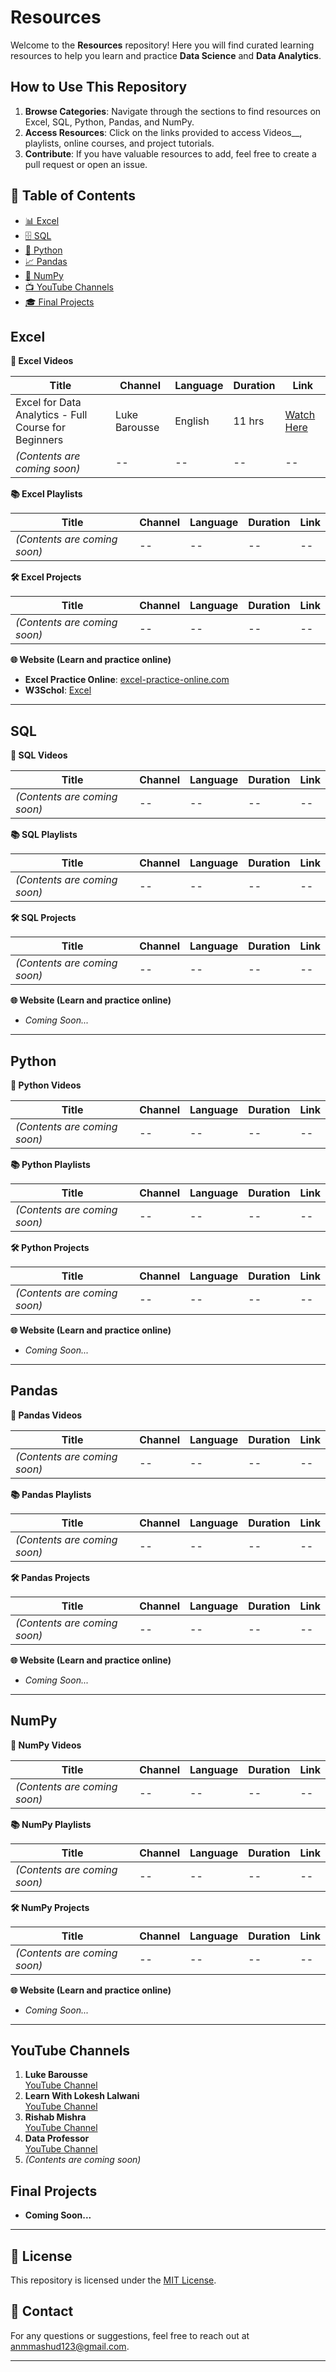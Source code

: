# Resources

Welcome to the **Resources** repository! Here you will find curated learning resources to help you learn and practice **Data Science** and **Data Analytics**.

## How to Use This Repository

1. **Browse Categories**: Navigate through the sections to find resources on Excel, SQL, Python, Pandas, and NumPy.
2. **Access Resources**: Click on the links provided to access Videos__, playlists, online courses, and project tutorials.
3. **Contribute**: If you have valuable resources to add, feel free to create a pull request or open an issue.


## 📜 Table of Contents

- [📊 Excel](#excel)
- [🗄️ SQL](#sql)
- [🐍 Python](#python)
- [📈 Pandas](#pandas)
- [🔢 NumPy](#numpy)
- [📺 YouTube Channels](#youtube-channels)
- [🎓 Final Projects](#final-projects)


## Excel

__🎥 Excel Videos__

| **Title**                                      | **Channel**    | **Language** | **Duration** | **Link**                                                                                      |
|------------------------------------------------|----------------|--------------|--------------|-----------------------------------------------------------------------------------------------|
| Excel for Data Analytics - Full Course for Beginners | Luke Barousse  | English      | 11 hrs       | [Watch Here](https://youtu.be/pCJ15nGFgVg?si=e3qADviObSye8rwr)                              |
| *(Contents are coming soon)*                   | -- | -- | -- | --                                                                                      |

__📚 Excel Playlists__

| **Title**               | **Channel**       | **Language** | **Duration** | **Link**       |
|-------------------------|-------------------|--------------|--------------|----------------|
| *(Contents are coming soon)* | -- | -- | -- | --       |


__🛠️ Excel Projects__

| **Title**               | **Channel**       | **Language** | **Duration** | **Link**       |
|-------------------------|-------------------|--------------|--------------|----------------|
| *(Contents are coming soon)* | -- | -- | -- | --       |



__🌐 Website (Learn and practice online)__

- **Excel Practice Online**: [excel-practice-online.com](https://excel-practice-online.com)
- **W3Schol**: [Excel]()


---

## SQL

__🎥 SQL Videos__

| **Title**               | **Channel**       | **Language** | **Duration** | **Link**       |
|-------------------------|-------------------|--------------|--------------|----------------|
| *(Contents are coming soon)* | -- | -- | -- | --       |

__📚 SQL Playlists__

| **Title**               | **Channel**       | **Language** | **Duration** | **Link**       |
|-------------------------|-------------------|--------------|--------------|----------------|
| *(Contents are coming soon)* | -- | -- | -- | --       |

__🛠️ SQL Projects__

| **Title**               | **Channel**       | **Language** | **Duration** | **Link**       |
|-------------------------|-------------------|--------------|--------------|----------------|
| *(Contents are coming soon)* | -- | -- | -- | --       |

__🌐 Website (Learn and practice online)__

- *Coming Soon...*

---


## Python

__🎥 Python Videos__

| **Title**               | **Channel**       | **Language** | **Duration** | **Link**       |
|-------------------------|-------------------|--------------|--------------|----------------|
| *(Contents are coming soon)* | -- | -- | -- | --       |

__📚 Python Playlists__

| **Title**               | **Channel**       | **Language** | **Duration** | **Link**       |
|-------------------------|-------------------|--------------|--------------|----------------|
| *(Contents are coming soon)* | -- | -- | -- | --       |



__🛠️ Python Projects__

| **Title**               | **Channel**       | **Language** | **Duration** | **Link**       |
|-------------------------|-------------------|--------------|--------------|----------------|
| *(Contents are coming soon)* | -- | -- | -- | --       |

__🌐 Website (Learn and practice online)__

- *Coming Soon...*

---


## Pandas

__🎥 Pandas Videos__

| **Title**               | **Channel**       | **Language** | **Duration** | **Link**       |
|-------------------------|-------------------|--------------|--------------|----------------|
| *(Contents are coming soon)* | -- | -- | -- | --       |

__📚 Pandas Playlists__

| **Title**               | **Channel**       | **Language** | **Duration** | **Link**       |
|-------------------------|-------------------|--------------|--------------|----------------|
| *(Contents are coming soon)* | -- | -- | -- | --       |




__🛠️ Pandas Projects__

| **Title**               | **Channel**       | **Language** | **Duration** | **Link**       |
|-------------------------|-------------------|--------------|--------------|----------------|
| *(Contents are coming soon)* | -- | -- | -- | --       |

__🌐 Website (Learn and practice online)__

- *Coming Soon...*

---


## NumPy

__🎥 NumPy Videos__

| **Title**               | **Channel**       | **Language** | **Duration** | **Link**       |
|-------------------------|-------------------|--------------|--------------|----------------|
| *(Contents are coming soon)* | -- | -- | -- | --       |

__📚 NumPy Playlists__

| **Title**               | **Channel**       | **Language** | **Duration** | **Link**       |
|-------------------------|-------------------|--------------|--------------|----------------|
| *(Contents are coming soon)* | -- | -- | -- | --       |



__🛠️ NumPy Projects__

| **Title**               | **Channel**       | **Language** | **Duration** | **Link**       |
|-------------------------|-------------------|--------------|--------------|----------------|
| *(Contents are coming soon)* | -- | -- | -- | --       |

__🌐 Website (Learn and practice online)__

- *Coming Soon...*

---

## YouTube Channels

1. **Luke Barousse**  
   [YouTube Channel](https://youtube.com/@lukebarousse)
2. **Learn With Lokesh Lalwani**  
   [YouTube Channel](https://youtube.com/@learnwithlokeshlalwani)
3. **Rishab Mishra**  
   [YouTube Channel](https://youtube.com/@rishabmishraofficial)
4. **Data Professor**  
   [YouTube Channel](https://youtube.com/@DataProfessor)
5. *(Contents are coming soon)*



## Final Projects

- **Coming Soon...**


---


## 📝 License

This repository is licensed under the [MIT License](LICENSE).




## 📧 Contact

For any questions or suggestions, feel free to reach out at [anmmashud123@gmail.com](mailto:anmmashud123@gmail.com).


---
